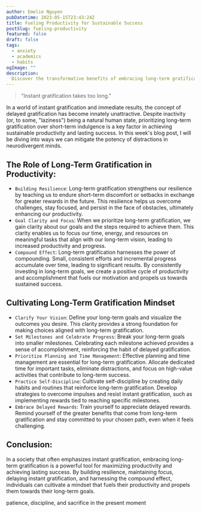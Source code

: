 ```yaml
---
author: Emelie Nguyen
pubDatetime: 2023-05-15T23:43:24Z
title: Fueling Productivity for Sustainable Success
postSlug: fueling-productivity
featured: false
draft: false
tags:
  - anxiety
  - academics
  - habits
ogImage: ""
description:
  Discover the transformative benefits of embracing long-term gratification as a driving force for productivity, paving the way for lasting success in all areas of life.
---
```


> "Instant gratification takes too long."

In a world of instant gratification and immediate results, the concept of delayed gratification has become innately unattractive. Despite inactivity (or, to some, "laziness") being a natural human state, prioritizing long-term gratification over short-term indulgence is a key factor in achieving sustainable productivity and lasting success. In this week's blog post, I will be diving into ways we can mitigate the potency of distractions in neurodivergent minds. 

## The Role of Long-Term Gratification in Productivity:

- `Building Resilience`: Long-term gratification strengthens our resilience by teaching us to endure short-term discomfort or setbacks in exchange for greater rewards in the future. This resilience helps us overcome challenges, stay focused, and persist in the face of obstacles, ultimately enhancing our productivity.
- `Goal Clarity and Focus`: When we prioritize long-term gratification, we gain clarity about our goals and the steps required to achieve them. This clarity enables us to focus our time, energy, and resources on meaningful tasks that align with our long-term vision, leading to increased productivity and progress.
- `Compound Effect`: Long-term gratification harnesses the power of compounding. Small, consistent efforts and incremental progress accumulate over time, leading to significant results. By consistently investing in long-term goals, we create a positive cycle of productivity and accomplishment that fuels our motivation and propels us towards sustained success.

## Cultivating Long-Term Gratification Mindset

- `Clarify Your Vision`: Define your long-term goals and visualize the outcomes you desire. This clarity provides a strong foundation for making choices aligned with long-term gratification.
- `Set Milestones and Celebrate Progress`: Break your long-term goals into smaller milestones. Celebrating each milestone achieved provides a sense of accomplishment, reinforcing the habit of delayed gratification.
- `Prioritize Planning and Time Management`: Effective planning and time management are essential for long-term gratification. Allocate dedicated time for important tasks, eliminate distractions, and focus on high-value activities that contribute to long-term success.
- `Practice Self-Discipline`: Cultivate self-discipline by creating daily habits and routines that reinforce long-term gratification. Develop strategies to overcome impulses and resist instant gratification, such as implementing rewards tied to reaching specific milestones.
- `Embrace Delayed Rewards`: Train yourself to appreciate delayed rewards. Remind yourself of the greater benefits that come from long-term gratification and stay committed to your chosen path, even when it feels challenging.

## Conclusion:

In a society that often emphasizes instant gratification, embracing long-term gratification is a powerful tool for maximizing productivity and achieving lasting success. By building resilience, maintaining focus, delaying instant gratification, and harnessing the compound effect, individuals can cultivate a mindset that fuels their productivity and propels them towards their long-term goals. 


patience, discipline, and sacrifice in the present moment
